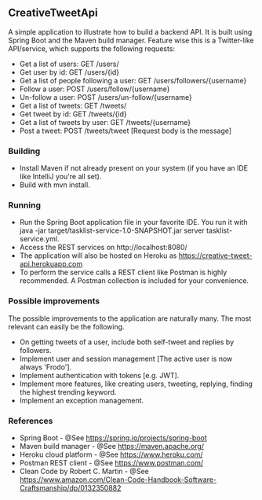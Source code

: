 ## CreativeTweetApi

A simple application to illustrate how to build a backend API. It is built using Spring Boot and the Maven build manager.
Feature wise this is a Twitter-like API/service, which supports the following requests:
* Get a list of users: GET /users/
* Get user by id: GET /users/{id}
* Get a list of people following a user: GET /users/followers/{username}
* Follow a user: POST /users/follow/{username}
* Un-follow a user: POST /users/un-follow/{username}
* Get a list of tweets: GET /tweets/
* Get tweet by id: GET /tweets/{id}
* Get a list of tweets by user: GET /tweets/{username}
* Post a tweet: POST /tweets/tweet [Request body is the message]
 
### Building
* Install Maven if not already present on your system (if you have an IDE like IntelliJ you're all set).
* Build with mvn install.

### Running
* Run the Spring Boot application file in your favorite IDE. You run it with java -jar target/tasklist-service-1.0-SNAPSHOT.jar server tasklist-service.yml.
* Access the REST services on http://localhost:8080/
* The application will also be hosted on Heroku as https://creative-tweet-api.herokuapp.com
* To perform the service calls a REST client like Postman is highly recommended. A Postman collection is included for your convenience.

### Possible improvements
The possible improvements to the application are naturally many. The most relevant can easily be the following.

* On getting tweets of a user, include both self-tweet and replies by followers.
* Implement user and session management [The active user is now always 'Frodo'].
* Implement authentication with tokens [e.g. JWT].
* Implement more features, like creating users, tweeting, replying, finding the highest trending keyword.
* Implement an exception management.
        
### References
* Spring Boot - @See https://spring.io/projects/spring-boot
* Maven build manager - @See https://maven.apache.org/
* Heroku cloud platform - @See https://www.heroku.com/
* Postman REST client - @See https://www.postman.com/
* Clean Code by Robert C. Martin - @See https://www.amazon.com/Clean-Code-Handbook-Software-Craftsmanship/dp/0132350882